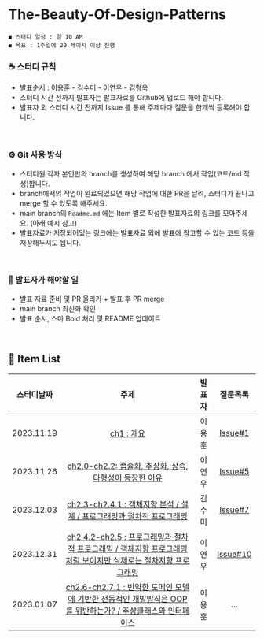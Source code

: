 # The-Beauty-Of-Design-Patterns
    ◼︎ 스터디 일정 : 일 10 AM
    ◼︎ 목표 : 1주일에 20 페이지 이상 진행

    
### ☕️ 스터디 규칙
- 발표순서 : 이용훈 - 김수미 - 이연우 - 김형욱
- 스터디 시간 전까지 발표자는 발표자료를 Github에 업로드 해야 합니다.
- 발표자 외 스터디 시간 전까지 Issue 를 통해 주제마다 질문을 한개씩 등록해야 합니다.
<br>

### ⚙️ Git 사용 방식
- 스터디원 각자 본인만의 branch를 생성하여 해당 branch 에서 작업(코드/md 작성)합니다.
- branch에서의 작업이 완료되었으면 해당 작업에 대한 PR을 날려, 스터디가 끝나고 merge 할 수 있도록 해주세요.
- main branch의 `Readme.md` 에는 Item 별로 작성한 발표자료의 링크를 모아주세요. (아래 예시 참고)
- 발표자료가 저장되어있는 링크에는 발표자료 외에 발표에 참고할 수 있는 코드 등을 저장해두셔도 됩니다.
<br>

### 📌 발표자가 해야할 일
- 발표 자료 준비 및 PR 올리기 + 발표 후 PR merge
- main branch 최신화 확인
- 발표 순서, 스마 Bold 처리 및 README 업데이트
<br>


## 🍄 Item List
|   스터디날짜    | 주제 | 발표자 |    질문목록 |
|:----------:|:---:|:----------:|:----------:|
| 2023.11.19 | [ch1 : 개요](https://github.com/Dev-Prison/The-Beauty-Of-Design-Patterns/blob/main/yonghoon/ch1.%EA%B0%9C%EC%9A%94.md) | 이용훈 | [Issue#1](https://github.com/Dev-Prison/The-Beauty-Of-Design-Patterns/issues/2)|
| 2023.11.26 | [ch2.0-ch2.2: 캡슐화, 추상화, 상속, 다형성이 등장한 이유](https://github.com/Dev-Prison/The-Beauty-Of-Design-Patterns/blob/main/ynoolee/ch02/ch02.md) | 이연우 | [Issue#5](https://github.com/Dev-Prison/The-Beauty-Of-Design-Patterns/issues/5) |
| 2023.12.03 | [ch2.3-ch2.4.1 : 객체지향 분석 / 설계 / 프로그래밍과 절차적 프로그래밍](https://kimsumi.notion.site/CH2-5fc08604b97d41afb2e3a45fe4feb59d) | 김수미 | [Issue#7](https://github.com/Dev-Prison/The-Beauty-Of-Design-Patterns/issues/7) |
| 2023.12.31 | [ch2.4.2-ch2.5 : 프로그래밍과 절차적 프로그래밍 / 객체지향 프로그래밍처럼 보이지만 실제로는 절차지향 프로그래밍](https://github.com/Dev-Prison/The-Beauty-Of-Design-Patterns/blob/main/ynoolee/ch02/ch2.4_2.5.md) | 이연우 | [Issue#10](https://github.com/Dev-Prison/The-Beauty-Of-Design-Patterns/issues/10) |
| 2023.01.07 | [ch2.6-ch2.7.1 : 빈약한 도메인 모델에 기반한 전동적인 개발방식은 OOP를 위반하는가? / 추상클래스와 인터페이스](https://github.com/Dev-Prison/The-Beauty-Of-Design-Patterns/blob/main/yonghoon/ch2-6.md) | 이용훈 | ... |
